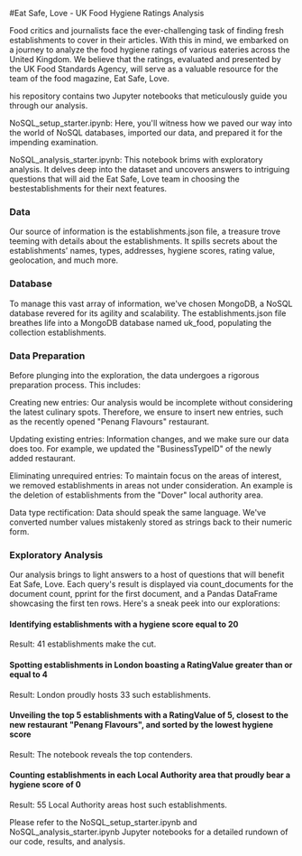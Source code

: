 #Eat Safe, Love - UK Food Hygiene Ratings Analysis

Food critics and journalists face the ever-challenging task of finding fresh establishments to cover in their articles. With this in mind, we embarked on a journey to analyze the food hygiene ratings of various eateries across the United Kingdom. We believe that the ratings, evaluated and presented by the UK Food Standards Agency, will serve as a valuable resource for the team of the food magazine, Eat Safe, Love.

his repository contains two Jupyter notebooks that meticulously guide you through our analysis.

NoSQL_setup_starter.ipynb: Here, you'll witness how we paved our way into the world of NoSQL databases, imported our data, and prepared it for the impending examination.

NoSQL_analysis_starter.ipynb: This notebook brims with exploratory analysis. It delves deep into the dataset and uncovers answers to intriguing questions that will aid the Eat Safe, Love team in choosing the bestestablishments for their next features.

### Data

Our source of information is the establishments.json file, a treasure trove teeming with details about the establishments. It spills secrets about the establishments' names, types, addresses, hygiene scores, rating value, geolocation, and much more.

### Database

To manage this vast array of information, we've chosen MongoDB, a NoSQL database revered for its agility and scalability. The establishments.json file breathes life into a MongoDB database named uk_food, populating the collection establishments.

### Data Preparation

Before plunging into the exploration, the data undergoes a rigorous preparation process. This includes:

Creating new entries: Our analysis would be incomplete without considering the latest culinary spots. Therefore, we ensure to insert new entries, such as the recently opened "Penang Flavours" restaurant.

Updating existing entries: Information changes, and we make sure our data does too. For example, we updated the "BusinessTypeID" of the newly added restaurant.

Eliminating unrequired entries: To maintain focus on the areas of interest, we removed establishments in areas not under consideration. An example is the deletion of establishments from the "Dover" local authority area.

Data type rectification: Data should speak the same language. We've converted number values mistakenly stored as strings back to their numeric form.

### Exploratory Analysis

Our analysis brings to light answers to a host of questions that will benefit Eat Safe, Love. Each query's result is displayed via count_documents for the document count, pprint for the first document, and a Pandas DataFrame showcasing the first ten rows. Here's a sneak peek into our explorations:

#### Identifying establishments with a hygiene score equal to 20

Result: 41 establishments make the cut.

#### Spotting establishments in London boasting a RatingValue greater than or equal to 4

Result: London proudly hosts 33 such establishments.

#### Unveiling the top 5 establishments with a RatingValue of 5, closest to the new restaurant "Penang Flavours", and sorted by the lowest hygiene score

Result: The notebook reveals the top contenders.

#### Counting establishments in each Local Authority area that proudly bear a hygiene score of 0

Result: 55 Local Authority areas host such establishments.

Please refer to the NoSQL_setup_starter.ipynb and NoSQL_analysis_starter.ipynb Jupyter notebooks for a detailed rundown of our code, results, and analysis.
